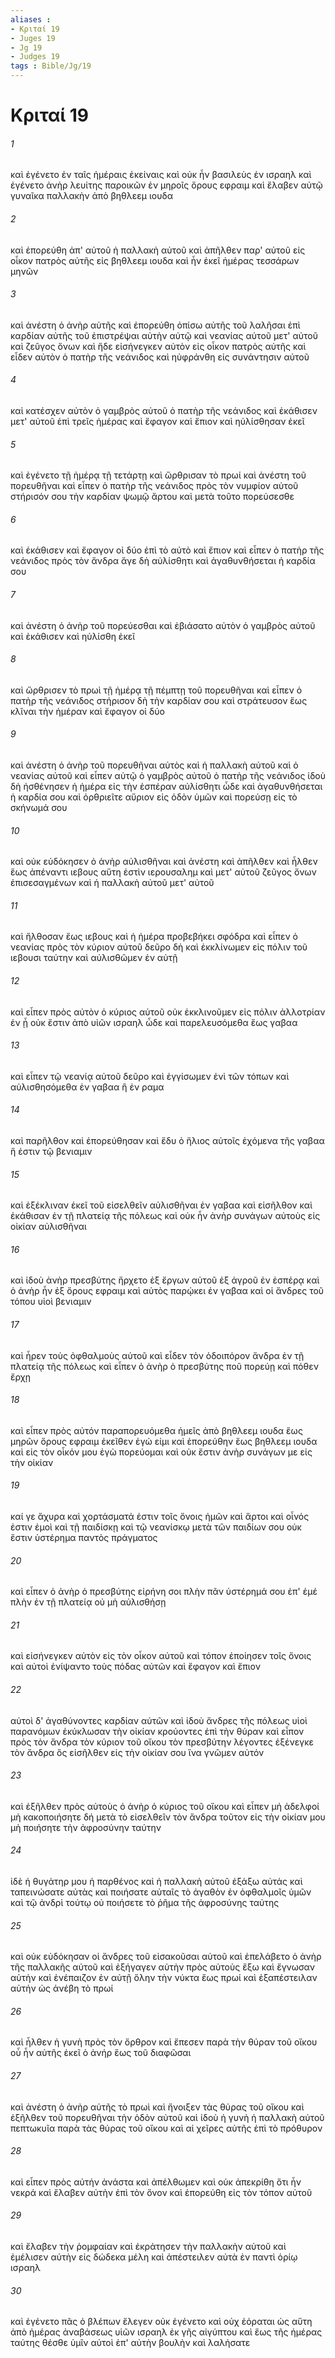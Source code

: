 ```yaml
---
aliases : 
- Κριταί 19
- Juges 19
- Jg 19
- Judges 19
tags : Bible/Jg/19
---
```


# Κριταί 19

###### 1
καὶ ἐγένετο ἐν ταῖς ἡμέραις ἐκείναις καὶ οὐκ ἦν βασιλεὺς ἐν ισραηλ καὶ ἐγένετο ἀνὴρ λευίτης παροικῶν ἐν μηροῖς ὄρους εφραιμ καὶ ἔλαβεν αὐτῷ γυναῖκα παλλακὴν ἀπὸ βηθλεεμ ιουδα
###### 2
καὶ ἐπορεύθη ἀπ' αὐτοῦ ἡ παλλακὴ αὐτοῦ καὶ ἀπῆλθεν παρ' αὐτοῦ εἰς οἶκον πατρὸς αὐτῆς εἰς βηθλεεμ ιουδα καὶ ἦν ἐκεῖ ἡμέρας τεσσάρων μηνῶν
###### 3
καὶ ἀνέστη ὁ ἀνὴρ αὐτῆς καὶ ἐπορεύθη ὀπίσω αὐτῆς τοῦ λαλῆσαι ἐπὶ καρδίαν αὐτῆς τοῦ ἐπιστρέψαι αὐτὴν αὐτῷ καὶ νεανίας αὐτοῦ μετ' αὐτοῦ καὶ ζεῦγος ὄνων καὶ ἥδε εἰσήνεγκεν αὐτὸν εἰς οἶκον πατρὸς αὐτῆς καὶ εἶδεν αὐτὸν ὁ πατὴρ τῆς νεάνιδος καὶ ηὐφράνθη εἰς συνάντησιν αὐτοῦ
###### 4
καὶ κατέσχεν αὐτὸν ὁ γαμβρὸς αὐτοῦ ὁ πατὴρ τῆς νεάνιδος καὶ ἐκάθισεν μετ' αὐτοῦ ἐπὶ τρεῖς ἡμέρας καὶ ἔφαγον καὶ ἔπιον καὶ ηὐλίσθησαν ἐκεῖ
###### 5
καὶ ἐγένετο τῇ ἡμέρᾳ τῇ τετάρτῃ καὶ ὤρθρισαν τὸ πρωί καὶ ἀνέστη τοῦ πορευθῆναι καὶ εἶπεν ὁ πατὴρ τῆς νεάνιδος πρὸς τὸν νυμφίον αὐτοῦ στήρισόν σου τὴν καρδίαν ψωμῷ ἄρτου καὶ μετὰ τοῦτο πορεύσεσθε
###### 6
καὶ ἐκάθισεν καὶ ἔφαγον οἱ δύο ἐπὶ τὸ αὐτὸ καὶ ἔπιον καὶ εἶπεν ὁ πατὴρ τῆς νεάνιδος πρὸς τὸν ἄνδρα ἄγε δὴ αὐλίσθητι καὶ ἀγαθυνθήσεται ἡ καρδία σου
###### 7
καὶ ἀνέστη ὁ ἀνὴρ τοῦ πορεύεσθαι καὶ ἐβιάσατο αὐτὸν ὁ γαμβρὸς αὐτοῦ καὶ ἐκάθισεν καὶ ηὐλίσθη ἐκεῖ
###### 8
καὶ ὤρθρισεν τὸ πρωὶ τῇ ἡμέρᾳ τῇ πέμπτῃ τοῦ πορευθῆναι καὶ εἶπεν ὁ πατὴρ τῆς νεάνιδος στήρισον δὴ τὴν καρδίαν σου καὶ στράτευσον ἕως κλῖναι τὴν ἡμέραν καὶ ἔφαγον οἱ δύο
###### 9
καὶ ἀνέστη ὁ ἀνὴρ τοῦ πορευθῆναι αὐτὸς καὶ ἡ παλλακὴ αὐτοῦ καὶ ὁ νεανίας αὐτοῦ καὶ εἶπεν αὐτῷ ὁ γαμβρὸς αὐτοῦ ὁ πατὴρ τῆς νεάνιδος ἰδοὺ δὴ ἠσθένησεν ἡ ἡμέρα εἰς τὴν ἑσπέραν αὐλίσθητι ὧδε καὶ ἀγαθυνθήσεται ἡ καρδία σου καὶ ὀρθριεῖτε αὔριον εἰς ὁδὸν ὑμῶν καὶ πορεύσῃ εἰς τὸ σκήνωμά σου
###### 10
καὶ οὐκ εὐδόκησεν ὁ ἀνὴρ αὐλισθῆναι καὶ ἀνέστη καὶ ἀπῆλθεν καὶ ἦλθεν ἕως ἀπέναντι ιεβους αὕτη ἐστὶν ιερουσαλημ καὶ μετ' αὐτοῦ ζεῦγος ὄνων ἐπισεσαγμένων καὶ ἡ παλλακὴ αὐτοῦ μετ' αὐτοῦ
###### 11
καὶ ἤλθοσαν ἕως ιεβους καὶ ἡ ἡμέρα προβεβήκει σφόδρα καὶ εἶπεν ὁ νεανίας πρὸς τὸν κύριον αὐτοῦ δεῦρο δὴ καὶ ἐκκλίνωμεν εἰς πόλιν τοῦ ιεβουσι ταύτην καὶ αὐλισθῶμεν ἐν αὐτῇ
###### 12
καὶ εἶπεν πρὸς αὐτὸν ὁ κύριος αὐτοῦ οὐκ ἐκκλινοῦμεν εἰς πόλιν ἀλλοτρίαν ἐν ᾗ οὐκ ἔστιν ἀπὸ υἱῶν ισραηλ ὧδε καὶ παρελευσόμεθα ἕως γαβαα
###### 13
καὶ εἶπεν τῷ νεανίᾳ αὐτοῦ δεῦρο καὶ ἐγγίσωμεν ἑνὶ τῶν τόπων καὶ αὐλισθησόμεθα ἐν γαβαα ἢ ἐν ραμα
###### 14
καὶ παρῆλθον καὶ ἐπορεύθησαν καὶ ἔδυ ὁ ἥλιος αὐτοῖς ἐχόμενα τῆς γαβαα ἥ ἐστιν τῷ βενιαμιν
###### 15
καὶ ἐξέκλιναν ἐκεῖ τοῦ εἰσελθεῖν αὐλισθῆναι ἐν γαβαα καὶ εἰσῆλθον καὶ ἐκάθισαν ἐν τῇ πλατείᾳ τῆς πόλεως καὶ οὐκ ἦν ἀνὴρ συνάγων αὐτοὺς εἰς οἰκίαν αὐλισθῆναι
###### 16
καὶ ἰδοὺ ἀνὴρ πρεσβύτης ἤρχετο ἐξ ἔργων αὐτοῦ ἐξ ἀγροῦ ἐν ἑσπέρᾳ καὶ ὁ ἀνὴρ ἦν ἐξ ὄρους εφραιμ καὶ αὐτὸς παρῴκει ἐν γαβαα καὶ οἱ ἄνδρες τοῦ τόπου υἱοὶ βενιαμιν
###### 17
καὶ ἦρεν τοὺς ὀφθαλμοὺς αὐτοῦ καὶ εἶδεν τὸν ὁδοιπόρον ἄνδρα ἐν τῇ πλατείᾳ τῆς πόλεως καὶ εἶπεν ὁ ἀνὴρ ὁ πρεσβύτης ποῦ πορεύῃ καὶ πόθεν ἔρχῃ
###### 18
καὶ εἶπεν πρὸς αὐτόν παραπορευόμεθα ἡμεῖς ἀπὸ βηθλεεμ ιουδα ἕως μηρῶν ὄρους εφραιμ ἐκεῖθεν ἐγώ εἰμι καὶ ἐπορεύθην ἕως βηθλεεμ ιουδα καὶ εἰς τὸν οἶκόν μου ἐγὼ πορεύομαι καὶ οὐκ ἔστιν ἀνὴρ συνάγων με εἰς τὴν οἰκίαν
###### 19
καί γε ἄχυρα καὶ χορτάσματά ἐστιν τοῖς ὄνοις ἡμῶν καὶ ἄρτοι καὶ οἶνός ἐστιν ἐμοὶ καὶ τῇ παιδίσκῃ καὶ τῷ νεανίσκῳ μετὰ τῶν παιδίων σου οὐκ ἔστιν ὑστέρημα παντὸς πράγματος
###### 20
καὶ εἶπεν ὁ ἀνὴρ ὁ πρεσβύτης εἰρήνη σοι πλὴν πᾶν ὑστέρημά σου ἐπ' ἐμέ πλὴν ἐν τῇ πλατείᾳ οὐ μὴ αὐλισθήσῃ
###### 21
καὶ εἰσήνεγκεν αὐτὸν εἰς τὸν οἶκον αὐτοῦ καὶ τόπον ἐποίησεν τοῖς ὄνοις καὶ αὐτοὶ ἐνίψαντο τοὺς πόδας αὐτῶν καὶ ἔφαγον καὶ ἔπιον
###### 22
αὐτοὶ δ' ἀγαθύνοντες καρδίαν αὐτῶν καὶ ἰδοὺ ἄνδρες τῆς πόλεως υἱοὶ παρανόμων ἐκύκλωσαν τὴν οἰκίαν κρούοντες ἐπὶ τὴν θύραν καὶ εἶπον πρὸς τὸν ἄνδρα τὸν κύριον τοῦ οἴκου τὸν πρεσβύτην λέγοντες ἐξένεγκε τὸν ἄνδρα ὃς εἰσῆλθεν εἰς τὴν οἰκίαν σου ἵνα γνῶμεν αὐτόν
###### 23
καὶ ἐξῆλθεν πρὸς αὐτοὺς ὁ ἀνὴρ ὁ κύριος τοῦ οἴκου καὶ εἶπεν μή ἀδελφοί μὴ κακοποιήσητε δή μετὰ τὸ εἰσελθεῖν τὸν ἄνδρα τοῦτον εἰς τὴν οἰκίαν μου μὴ ποιήσητε τὴν ἀφροσύνην ταύτην
###### 24
ἰδὲ ἡ θυγάτηρ μου ἡ παρθένος καὶ ἡ παλλακὴ αὐτοῦ ἐξάξω αὐτάς καὶ ταπεινώσατε αὐτὰς καὶ ποιήσατε αὐταῖς τὸ ἀγαθὸν ἐν ὀφθαλμοῖς ὑμῶν καὶ τῷ ἀνδρὶ τούτῳ οὐ ποιήσετε τὸ ῥῆμα τῆς ἀφροσύνης ταύτης
###### 25
καὶ οὐκ εὐδόκησαν οἱ ἄνδρες τοῦ εἰσακοῦσαι αὐτοῦ καὶ ἐπελάβετο ὁ ἀνὴρ τῆς παλλακῆς αὐτοῦ καὶ ἐξήγαγεν αὐτὴν πρὸς αὐτοὺς ἔξω καὶ ἔγνωσαν αὐτὴν καὶ ἐνέπαιζον ἐν αὐτῇ ὅλην τὴν νύκτα ἕως πρωί καὶ ἐξαπέστειλαν αὐτήν ὡς ἀνέβη τὸ πρωί
###### 26
καὶ ἦλθεν ἡ γυνὴ πρὸς τὸν ὄρθρον καὶ ἔπεσεν παρὰ τὴν θύραν τοῦ οἴκου οὗ ἦν αὐτῆς ἐκεῖ ὁ ἀνήρ ἕως τοῦ διαφῶσαι
###### 27
καὶ ἀνέστη ὁ ἀνὴρ αὐτῆς τὸ πρωὶ καὶ ἤνοιξεν τὰς θύρας τοῦ οἴκου καὶ ἐξῆλθεν τοῦ πορευθῆναι τὴν ὁδὸν αὐτοῦ καὶ ἰδοὺ ἡ γυνὴ ἡ παλλακὴ αὐτοῦ πεπτωκυῖα παρὰ τὰς θύρας τοῦ οἴκου καὶ αἱ χεῖρες αὐτῆς ἐπὶ τὸ πρόθυρον
###### 28
καὶ εἶπεν πρὸς αὐτήν ἀνάστα καὶ ἀπέλθωμεν καὶ οὐκ ἀπεκρίθη ὅτι ἦν νεκρά καὶ ἔλαβεν αὐτὴν ἐπὶ τὸν ὄνον καὶ ἐπορεύθη εἰς τὸν τόπον αὐτοῦ
###### 29
καὶ ἔλαβεν τὴν ῥομφαίαν καὶ ἐκράτησεν τὴν παλλακὴν αὐτοῦ καὶ ἐμέλισεν αὐτὴν εἰς δώδεκα μέλη καὶ ἀπέστειλεν αὐτὰ ἐν παντὶ ὁρίῳ ισραηλ
###### 30
καὶ ἐγένετο πᾶς ὁ βλέπων ἔλεγεν οὐκ ἐγένετο καὶ οὐχ ἑόραται ὡς αὕτη ἀπὸ ἡμέρας ἀναβάσεως υἱῶν ισραηλ ἐκ γῆς αἰγύπτου καὶ ἕως τῆς ἡμέρας ταύτης θέσθε ὑμῖν αὐτοὶ ἐπ' αὐτὴν βουλὴν καὶ λαλήσατε
